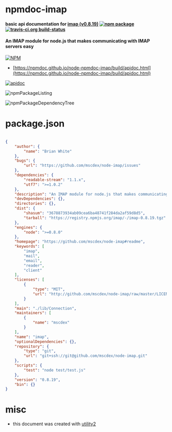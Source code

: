 # npmdoc-imap

#### basic api documentation for  [imap (v0.8.19)](https://github.com/mscdex/node-imap#readme)  [![npm package](https://img.shields.io/npm/v/npmdoc-imap.svg?style=flat-square)](https://www.npmjs.org/package/npmdoc-imap) [![travis-ci.org build-status](https://api.travis-ci.org/npmdoc/node-npmdoc-imap.svg)](https://travis-ci.org/npmdoc/node-npmdoc-imap)

#### An IMAP module for node.js that makes communicating with IMAP servers easy

[![NPM](https://nodei.co/npm/imap.png?downloads=true&downloadRank=true&stars=true)](https://www.npmjs.com/package/imap)

- [https://npmdoc.github.io/node-npmdoc-imap/build/apidoc.html](https://npmdoc.github.io/node-npmdoc-imap/build/apidoc.html)

[![apidoc](https://npmdoc.github.io/node-npmdoc-imap/build/screenCapture.buildCi.browser.%252Ftmp%252Fbuild%252Fapidoc.html.png)](https://npmdoc.github.io/node-npmdoc-imap/build/apidoc.html)

![npmPackageListing](https://npmdoc.github.io/node-npmdoc-imap/build/screenCapture.npmPackageListing.svg)

![npmPackageDependencyTree](https://npmdoc.github.io/node-npmdoc-imap/build/screenCapture.npmPackageDependencyTree.svg)



# package.json

```json

{
    "author": {
        "name": "Brian White"
    },
    "bugs": {
        "url": "https://github.com/mscdex/node-imap/issues"
    },
    "dependencies": {
        "readable-stream": "1.1.x",
        "utf7": ">=1.0.2"
    },
    "description": "An IMAP module for node.js that makes communicating with IMAP servers easy",
    "devDependencies": {},
    "directories": {},
    "dist": {
        "shasum": "3678873934ab09cea6ba48741f284da2af59d8d5",
        "tarball": "https://registry.npmjs.org/imap/-/imap-0.8.19.tgz"
    },
    "engines": {
        "node": ">=0.8.0"
    },
    "homepage": "https://github.com/mscdex/node-imap#readme",
    "keywords": [
        "imap",
        "mail",
        "email",
        "reader",
        "client"
    ],
    "licenses": [
        {
            "type": "MIT",
            "url": "http://github.com/mscdex/node-imap/raw/master/LICENSE"
        }
    ],
    "main": "./lib/Connection",
    "maintainers": [
        {
            "name": "mscdex"
        }
    ],
    "name": "imap",
    "optionalDependencies": {},
    "repository": {
        "type": "git",
        "url": "git+ssh://git@github.com/mscdex/node-imap.git"
    },
    "scripts": {
        "test": "node test/test.js"
    },
    "version": "0.8.19",
    "bin": {}
}
```



# misc
- this document was created with [utility2](https://github.com/kaizhu256/node-utility2)
